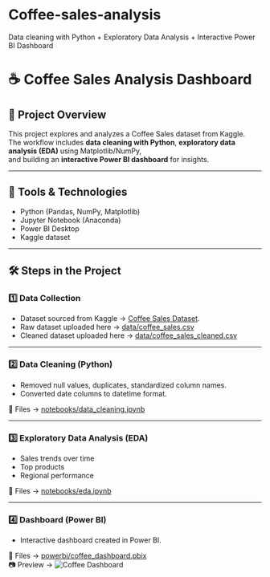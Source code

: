 # Coffee-sales-analysis
Data cleaning with Python + Exploratory Data Analysis + Interactive Power BI Dashboard

# ☕ Coffee Sales Analysis Dashboard

## 📌 Project Overview
This project explores and analyzes a Coffee Sales dataset from Kaggle.  
The workflow includes **data cleaning with Python**, **exploratory data analysis (EDA)** using Matplotlib/NumPy,  
and building an **interactive Power BI dashboard** for insights.

---

## 🔧 Tools & Technologies
- Python (Pandas, NumPy, Matplotlib)
- Jupyter Notebook (Anaconda)
- Power BI Desktop
- Kaggle dataset

---

## 🛠 Steps in the Project

### 1️⃣ Data Collection
- Dataset sourced from Kaggle → [Coffee Sales Dataset](https://www.kaggle.com/datasets/divu2001/coffee-shop-sales-analysis).  
- Raw dataset uploaded here → [data/coffee_sales.csv](https://github.com/varshithaa1605/Coffee-sales-analysis/blob/main/data/raw/Project.csv)  
- Cleaned dataset uploaded here → [data/coffee_sales_cleaned.csv]()

---

### 2️⃣ Data Cleaning (Python)
- Removed null values, duplicates, standardized column names.  
- Converted date columns to datetime format.  

📂 Files → [notebooks/data_cleaning.ipynb]()

---

### 3️⃣ Exploratory Data Analysis (EDA)
- Sales trends over time  
- Top products  
- Regional performance  

📂 Files → [notebooks/eda.ipynb]()

---

### 4️⃣ Dashboard (Power BI)
- Interactive dashboard created in Power BI.  

📂 Files → [powerbi/coffee_dashboard.pbix](powerbi/coffee_dashboard.pbix)  
📷 Preview → ![Coffee Dashboard]()
